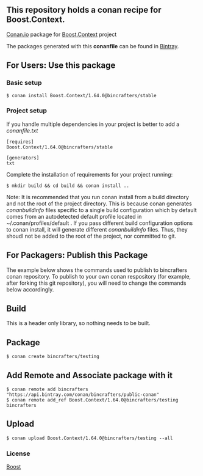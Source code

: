 ## This repository holds a conan recipe for Boost.Context.

[Conan.io](https://conan.io) package for [Boost.Context](https://github.com/Boostorg/Context) project

The packages generated with this **conanfile** can be found in [Bintray](https://bintray.com/bincrafters/public-conan/Boost.Context%3Abincrafters).

## For Users: Use this package

### Basic setup

    $ conan install Boost.Context/1.64.0@bincrafters/stable

### Project setup

If you handle multiple dependencies in your project is better to add a *conanfile.txt*

    [requires]
    Boost.Context/1.64.0@bincrafters/stable

    [generators]
    txt

Complete the installation of requirements for your project running:</small></span>

    $ mkdir build && cd build && conan install ..
	
Note: It is recommended that you run conan install from a build directory and not the root of the project directory.  This is because conan generates *conanbuildinfo* files specific to a single build configuration which by default comes from an autodetected default profile located in ~/.conan/profiles/default .  If you pass different build configuration options to conan install, it will generate different *conanbuildinfo* files.  Thus, they shoudl not be added to the root of the project, nor committed to git. 

## For Packagers: Publish this Package

The example below shows the commands used to publish to bincrafters conan repository. To publish to your own conan respository (for example, after forking this git repository), you will need to change the commands below accordingly. 

## Build  

This is a header only library, so nothing needs to be built.

## Package 

    $ conan create bincrafters/testing
	
## Add Remote and Associate package with it

	$ conan remote add bincrafters "https://api.bintray.com/conan/bincrafters/public-conan"
	$ conan remote add_ref Boost.Context/1.64.0@bincrafters/testing bincrafters

## Upload

    $ conan upload Boost.Context/1.64.0@bincrafters/testing --all

### License
[Boost](LICENSE)
